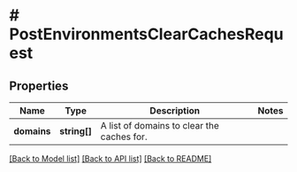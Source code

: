# # PostEnvironmentsClearCachesRequest

## Properties

Name | Type | Description | Notes
------------ | ------------- | ------------- | -------------
**domains** | **string[]** | A list of domains to clear the caches for. |

[[Back to Model list]](../../README.md#models) [[Back to API list]](../../README.md#endpoints) [[Back to README]](../../README.md)
